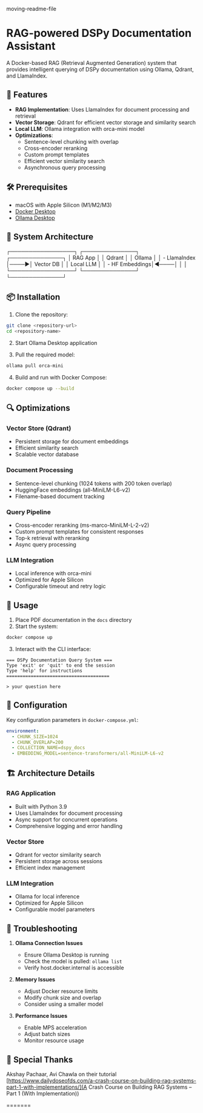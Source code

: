 moving-readme-file
# RAG-powered DSPy Documentation Assistant

A Docker-based RAG (Retrieval Augmented Generation) system that provides intelligent querying of DSPy documentation using Ollama, Qdrant, and LlamaIndex.

## 🚀 Features

- **RAG Implementation**: Uses LlamaIndex for document processing and retrieval
- **Vector Storage**: Qdrant for efficient vector storage and similarity search
- **Local LLM**: Ollama integration with orca-mini model
- **Optimizations**:
  - Sentence-level chunking with overlap
  - Cross-encoder reranking
  - Custom prompt templates
  - Efficient vector similarity search
  - Asynchronous query processing

## 🛠 Prerequisites

- macOS with Apple Silicon (M1/M2/M3)
- [Docker Desktop](https://www.docker.com/products/docker-desktop/)
- [Ollama Desktop](https://ollama.ai)

## 🔧 System Architecture
┌─────────────────┐ ┌──────────────┐ ┌──────────────┐
│ RAG App │ │ Qdrant │ │ Ollama │
│ - LlamaIndex │────▶│ Vector DB │ │ Local LLM │
│ - HF Embeddings│◀────│ │ │
└─────────────────┘ └──────────────┘ └──────────────┘

## 📦 Installation

1. Clone the repository:
```bash
git clone <repository-url>
cd <repository-name>
```

2. Start Ollama Desktop application

3. Pull the required model:
```bash
ollama pull orca-mini
```

4. Build and run with Docker Compose:
```bash
docker compose up --build
```

## 🔍 Optimizations

### Vector Store (Qdrant)
- Persistent storage for document embeddings
- Efficient similarity search
- Scalable vector database

### Document Processing
- Sentence-level chunking (1024 tokens with 200 token overlap)
- HuggingFace embeddings (all-MiniLM-L6-v2)
- Filename-based document tracking

### Query Pipeline
- Cross-encoder reranking (ms-marco-MiniLM-L-2-v2)
- Custom prompt templates for consistent responses
- Top-k retrieval with reranking
- Async query processing

### LLM Integration
- Local inference with orca-mini
- Optimized for Apple Silicon
- Configurable timeout and retry logic

## 🚀 Usage

1. Place PDF documentation in the `docs` directory
2. Start the system:
```bash
docker compose up
```

3. Interact with the CLI interface:
```
=== DSPy Documentation Query System ===
Type 'exit' or 'quit' to end the session
Type 'help' for instructions
======================================

> your question here
```

## 🔧 Configuration

Key configuration parameters in `docker-compose.yml`:
```yaml
environment:
  - CHUNK_SIZE=1024
  - CHUNK_OVERLAP=200
  - COLLECTION_NAME=dspy_docs
  - EMBEDDING_MODEL=sentence-transformers/all-MiniLM-L6-v2
```

## 🏗 Architecture Details

### RAG Application
- Built with Python 3.9
- Uses LlamaIndex for document processing
- Async support for concurrent operations
- Comprehensive logging and error handling

### Vector Store
- Qdrant for vector similarity search
- Persistent storage across sessions
- Efficient index management

### LLM Integration
- Ollama for local inference
- Optimized for Apple Silicon
- Configurable model parameters

## 🐛 Troubleshooting

1. **Ollama Connection Issues**
   - Ensure Ollama Desktop is running
   - Check the model is pulled: `ollama list`
   - Verify host.docker.internal is accessible

2. **Memory Issues**
   - Adjust Docker resource limits
   - Modify chunk size and overlap
   - Consider using a smaller model

3. **Performance Issues**
   - Enable MPS acceleration
   - Adjust batch sizes
   - Monitor resource usage

## 🤝 Special Thanks
Akshay Pachaar, Avi Chawla on their tutorial [https://www.dailydoseofds.com/a-crash-course-on-building-rag-systems-part-1-with-implementations/](A Crash Course on Building RAG Systems – Part 1 (With Implementation))


=======
